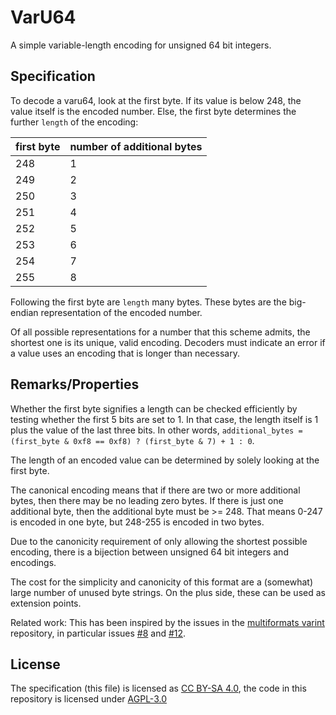 # VarU64

A simple variable-length encoding for unsigned 64 bit integers.

## Specification

To decode a varu64, look at the first byte. If its value is below 248, the value itself is the encoded number. Else, the first byte determines the further `length` of the encoding:

| first byte | number of additional bytes |
|------------|----------------------------|
| 248 | 1 |
| 249 | 2 |
| 250 | 3 |
| 251 | 4 |
| 252 | 5 |
| 253 | 6 |
| 254 | 7 |
| 255 | 8 |

Following the first byte are `length` many bytes. These bytes are the big-endian representation of the encoded number.

Of all possible representations for a number that this scheme admits, the shortest one is its unique, valid encoding. Decoders must indicate an error if a value uses an encoding that is longer than necessary.

## Remarks/Properties

Whether the first byte signifies a length can be checked efficiently by testing whether the first 5 bits are set to 1. In that case, the length itself is 1 plus the value of the last three bits. In other words, `additional_bytes = (first_byte & 0xf8 == 0xf8) ? (first_byte & 7) + 1 : 0`.

The length of an encoded value can be determined by solely looking at the first byte.

The canonical encoding means that if there are two or more additional bytes, then there may be no leading zero bytes. If there is just one additional byte, then the additional byte must be >= 248. That means 0-247 is encoded in one byte, but 248-255 is encoded in two bytes.

Due to the canonicity requirement of only allowing the shortest possible encoding, there is a bijection between unsigned 64 bit integers and encodings.

The cost for the simplicity and canonicity of this format are a (somewhat) large number of unused byte strings. On the plus side, these can be used as extension points.

Related work: This has been inspired by the issues in the [multiformats varint](https://github.com/multiformats/unsigned-varint) repository, in particular issues [#8](https://github.com/multiformats/unsigned-varint/issues/8) and [#12](https://github.com/multiformats/unsigned-varint/issues/12).

## License

The specification (this file) is licensed as [CC BY-SA 4.0](https://creativecommons.org/licenses/by-sa/4.0/), the code in this repository is licensed under [AGPL-3.0](https://www.gnu.org/licenses/agpl-3.0.html)

